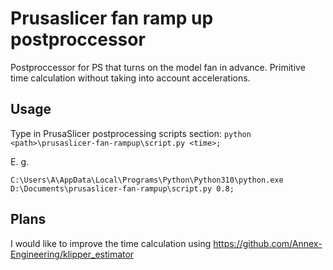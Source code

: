 # Prusaslicer fan ramp up postproccessor

Postproccessor for PS that turns on the model fan in advance.
Primitive time calculation without taking into account accelerations.

## Usage
Type in PrusaSlicer postprocessing scripts section:
`python <path>\prusaslicer-fan-rampup\script.py <time>;`

E. g.

`C:\Users\A\AppData\Local\Programs\Python\Python310\python.exe D:\Documents\prusaslicer-fan-rampup\script.py 0.8;`

## Plans

I would like to improve the time calculation using https://github.com/Annex-Engineering/klipper_estimator